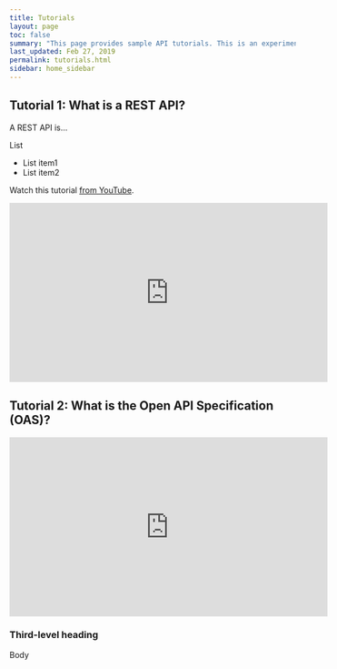 ```yaml
---
title: Tutorials
layout: page
toc: false
summary: "This page provides sample API tutorials. This is an experiment to test publishing tools. The content is placeholder text."
last_updated: Feb 27, 2019
permalink: tutorials.html
sidebar: home_sidebar
---
```


## Tutorial 1: What is a REST API?

A REST API is...

List
*  List item1
*  List item2

Watch this tutorial [from YouTube](https://youtu.be/7YcW25PHnAA).

<iframe width="560" height="315" src="https://www.youtube.com/embed/7YcW25PHnAA" frameborder="0" allow="accelerometer; autoplay; encrypted-media; gyroscope; picture-in-picture" allowfullscreen></iframe>

## Tutorial 2: What is the Open API Specification (OAS)?

<iframe width="560" height="315" src="https://www.youtube.com/embed/6kwmW_p_Tig" frameborder="0" allow="accelerometer; autoplay; encrypted-media; gyroscope; picture-in-picture" allowfullscreen></iframe>

### Third-level heading

Body

